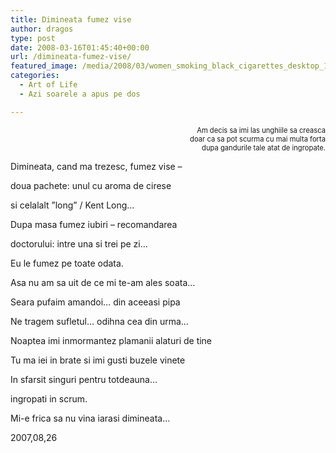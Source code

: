 ```yaml
---
title: Dimineata fumez vise
author: dragos
type: post
date: 2008-03-16T01:45:40+00:00
url: /dimineata-fumez-vise/
featured_image: /media/2008/03/women_smoking_black_cigarettes_desktop_1440x900_wallpaper-396834.jpg
categories:
  - Art of Life
  - Azi soarele a apus pe dos

---
```

<p style="font-size: 80%; padding-left: 50px" align="right">
  Am decis sa imi las unghiile sa creasca<br /> doar ca sa pot scurma cu mai multa forta<br /> dupa gandurile tale atat de ingropate.
</p>

Dimineata, cand ma trezesc, fumez vise &#8211;
  
doua pachete: unul cu aroma de cirese
  
si celalalt &#8221;long&#8221; / Kent Long&#8230;
  
Dupa masa fumez iubiri &#8211; recomandarea
  
doctorului: intre una si trei pe zi&#8230;
  
Eu le fumez pe toate odata.
  
Asa nu am sa uit de ce mi te-am ales soata&#8230;<!--more-->


  
Seara pufaim amandoi&#8230; din aceeasi pipa
  
Ne tragem sufletul&#8230; odihna cea din urma&#8230;
  
Noaptea imi inmormantez plamanii alaturi de tine
  
Tu ma iei in brate si imi gusti buzele vinete
  
In sfarsit singuri pentru totdeauna&#8230;
  
ingropati in scrum.

Mi-e frica sa nu vina iarasi dimineata&#8230;

2007,08,26